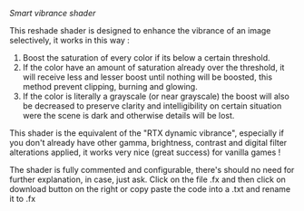 *Smart vibrance shader*

This reshade shader is designed to enhance the vibrance of an image selectively, it works in this way :
1) Boost the saturation of every color if its below a certain threshold.
2) If the color have an amount of saturation already over the threshold, it will receive less and lesser boost until nothing will be boosted, this method prevent clipping, burning and glowing.
3) If the color is literally a grayscale (or near grayscale) the boost will also be decreased to preserve clarity and intelligibility on certain situation were the scene is dark and otherwise details will be lost.

This shader is the equivalent of the "RTX dynamic vibrance", especially if you don't already have other gamma, brightness, contrast and digital filter alterations applied, it works very nice (great success) for vanilla games !

The shader is fully commented and configurable, there's should no need for further explanation, in case, just ask.
Click on the file .fx and then click on download button on the right or copy paste the code into a .txt and rename it to .fx






